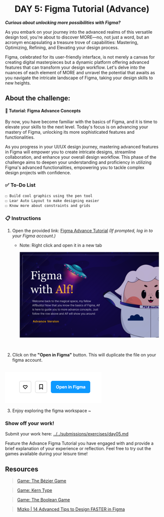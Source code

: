 **<h1 align="center"> DAY 5: Figma Tutorial (Advance) </h1>**
**_Curious about unlocking more possibilities with Figma?_**

As you embark on your journey into the advanced realms of this versatile design tool, you're about to discover MORE—no, not just a word, but an acronym encapsulating a treasure trove of capabilities: Mastering, Optimizing, Refining, and Elevating your design process.

Figma, celebrated for its user-friendly interface, is not merely a canvas for creating digital masterpieces but a dynamic platform offering advanced features that can transform your design workflow. Let's delve into the nuances of each element of MORE and unravel the potential that awaits as you navigate the intricate landscape of Figma, taking your design skills to new heights.

## About the challenge:

#### **🎨 Tutorial: Figma Advance Concepts**

By now, you have become familiar with the basics of Figma, and it is time to elevate your skills to the next level. Today's focus is on advancing your mastery of Figma, unlocking its more sophisticated features and functionalities.

As you progress in your UI/UX design journey, mastering advanced features in Figma will empower you to create intricate designs, streamline collaboration, and enhance your overall design workflow. This phase of the challenge aims to deepen your understanding and proficiency in utilizing Figma's advanced functionalities, empowering you to tackle complex design projects with confidence.

### ✅ To-Do List

    ☐ Build cool graphics using the pen tool
    ☐ Lear Auto Layout to make designing easier
    ☐ Know more about constraints and grids

### 📋 Instructions

1. Open the provided link: [Figma Advance Tutorial](https://www.figma.com/community/file/1306705100729931279/awscc-figma-workshop-advance) _(If prompted, log in to your Figma account.)_

    - Note: Right click and open it in a new tab
        <p>
        <a href="https://www.figma.com/community/file/1306705100729931279/awscc-figma-workshop-advance" target="\_blank"><img src="../../assets/thumbnails/Day5.png" width="500" alt="Image Cover"/></a>
        </p>
        <br/>

2. Click on the **"Open in Figma"** button. This will duplicate the file on your figma account.<br/><br/>
<img src="../../assets/tutorials/open-in-figma.png" alt="Instruction"/>
<br/>

3. Enjoy exploring the figma workspace ~

**<h3>Show off your work!</h3>**

Submit your work here: <a href="../../submissions/exercises/day05.md" target="_blank">../../submissions/exercises/day05.md</a>

Feature the Advance Figma Tutorial you have engaged with and provide a brief explanation of your experience or reflection. Feel free to try out the games available during your leisure time!

## Resources

> <a href="https://bezier.method.ac/" target="_blank">Game: The Bézier Game</a>

> <a href="https://type.method.ac/" target="_blank">Game: Kern Type</a>

> <a href="https://boolean.method.ac/" target="_blank">Game: The Boolean Game</a>

> <a href="https://www.youtube.com/watch?v=eARLkF2P6Y4" target="_blank">Mizko | 14 Advanced Tips to Design FASTER in Figma</a>
